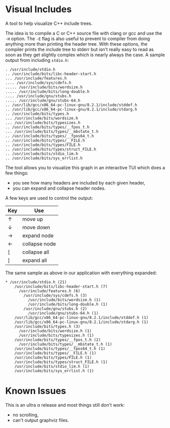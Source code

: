 # Visual Includes

A tool to help visualize C++ include trees.

The idea is to compile a C or C++ source file with clang or gcc and use the `-H`
option. The `-E` flag is also useful to prevent to compiler from doing anything
more than printing the header tree. With these options, the compiler prints the
include tree to stderr but isn't really easy to read as soon as they get
slightly complex which is nearly always the case. A sample output from including
`stdio.h`:

```
. /usr/include/stdio.h
.. /usr/include/bits/libc-header-start.h
... /usr/include/features.h
.... /usr/include/sys/cdefs.h
..... /usr/include/bits/wordsize.h
..... /usr/include/bits/long-double.h
.... /usr/include/gnu/stubs.h
..... /usr/include/gnu/stubs-64.h
.. /usr/lib/gcc/x86_64-pc-linux-gnu/8.2.1/include/stddef.h
.. /usr/lib/gcc/x86_64-pc-linux-gnu/8.2.1/include/stdarg.h
.. /usr/include/bits/types.h
... /usr/include/bits/wordsize.h
... /usr/include/bits/typesizes.h
.. /usr/include/bits/types/__fpos_t.h
... /usr/include/bits/types/__mbstate_t.h
.. /usr/include/bits/types/__fpos64_t.h
.. /usr/include/bits/types/__FILE.h
.. /usr/include/bits/types/FILE.h
.. /usr/include/bits/types/struct_FILE.h
.. /usr/include/bits/stdio_lim.h
.. /usr/include/bits/sys_errlist.h
```

The tool allows you to visualize this graph in an interactive TUI which does a
few things:

- you see how many headers are included by each given header,
- you can expand and collapse header nodes.

A few keys are used to control the output:

| Key | Use           |
| -   | -             |
| ↑   | move up       |
| ↓   | move down     |
| →   | expand node   |
| ←   | collapse node |
| [   | collapse all  |
| ]   | expand all    |

The same sample as above in our application with everything expanded:

```
* /usr/include/stdio.h (21)
    /usr/include/bits/libc-header-start.h (7)
      /usr/include/features.h (6)
        /usr/include/sys/cdefs.h (3)
          /usr/include/bits/wordsize.h (1)
          /usr/include/bits/long-double.h (1)
        /usr/include/gnu/stubs.h (2)
          /usr/include/gnu/stubs-64.h (1)
    /usr/lib/gcc/x86_64-pc-linux-gnu/8.2.1/include/stddef.h (1)
    /usr/lib/gcc/x86_64-pc-linux-gnu/8.2.1/include/stdarg.h (1)
    /usr/include/bits/types.h (3)
      /usr/include/bits/wordsize.h (1)
      /usr/include/bits/typesizes.h (1)
    /usr/include/bits/types/__fpos_t.h (2)
      /usr/include/bits/types/__mbstate_t.h (1)
    /usr/include/bits/types/__fpos64_t.h (1)
    /usr/include/bits/types/__FILE.h (1)
    /usr/include/bits/types/FILE.h (1)
    /usr/include/bits/types/struct_FILE.h (1)
    /usr/include/bits/stdio_lim.h (1)
    /usr/include/bits/sys_errlist.h (1)
```

# Known Issues

This is an ultra α release and most things still don't work:

- no scrolling,
- can't output graphviz files.
